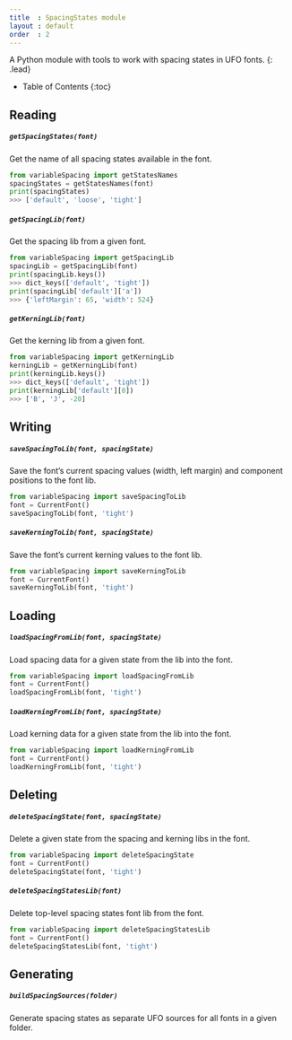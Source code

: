 ```yaml
---
title  : SpacingStates module
layout : default
order  : 2
---
```


A Python module with tools to work with spacing states in UFO fonts.
{: .lead}

* Table of Contents
{:toc}


Reading
-------

##### `getSpacingStates(font)`

Get the name of all spacing states available in the font.

```python
from variableSpacing import getStatesNames
spacingStates = getStatesNames(font)
print(spacingStates)
>>> ['default', 'loose', 'tight']
```

##### `getSpacingLib(font)`

Get the spacing lib from a given font.

```python
from variableSpacing import getSpacingLib
spacingLib = getSpacingLib(font)
print(spacingLib.keys())
>>> dict_keys(['default', 'tight'])
print(spacingLib['default']['a'])
>>> {'leftMargin': 65, 'width': 524}
```

##### `getKerningLib(font)`

Get the kerning lib from a given font.

```python
from variableSpacing import getKerningLib
kerningLib = getKerningLib(font)
print(kerningLib.keys())
>>> dict_keys(['default', 'tight'])
print(kerningLib['default'][0])
>>> ['B', 'J', -20]
```


Writing
-------

##### `saveSpacingToLib(font, spacingState)`

Save the font’s current spacing values (width, left margin) and component positions to the font lib.

```python
from variableSpacing import saveSpacingToLib
font = CurrentFont()
saveSpacingToLib(font, 'tight')
```

##### `saveKerningToLib(font, spacingState)`

Save the font’s current kerning values to the font lib.

```python
from variableSpacing import saveKerningToLib
font = CurrentFont()
saveKerningToLib(font, 'tight')
```


Loading
-------

##### `loadSpacingFromLib(font, spacingState)`

Load spacing data for a given state from the lib into the font.

```python
from variableSpacing import loadSpacingFromLib
font = CurrentFont()
loadSpacingFromLib(font, 'tight')
```

##### `loadKerningFromLib(font, spacingState)`

Load kerning data for a given state from the lib into the font.

```python
from variableSpacing import loadKerningFromLib
font = CurrentFont()
loadKerningFromLib(font, 'tight')
```


Deleting
--------

##### `deleteSpacingState(font, spacingState)`

Delete a given state from the spacing and kerning libs in the font.

```python
from variableSpacing import deleteSpacingState
font = CurrentFont()
deleteSpacingState(font, 'tight')
```

##### `deleteSpacingStatesLib(font)`

Delete top-level spacing states font lib from the font.

```python
from variableSpacing import deleteSpacingStatesLib
font = CurrentFont()
deleteSpacingStatesLib(font, 'tight')
```


Generating
----------

##### `buildSpacingSources(folder)`

Generate spacing states as separate UFO sources for all fonts in a given folder.
